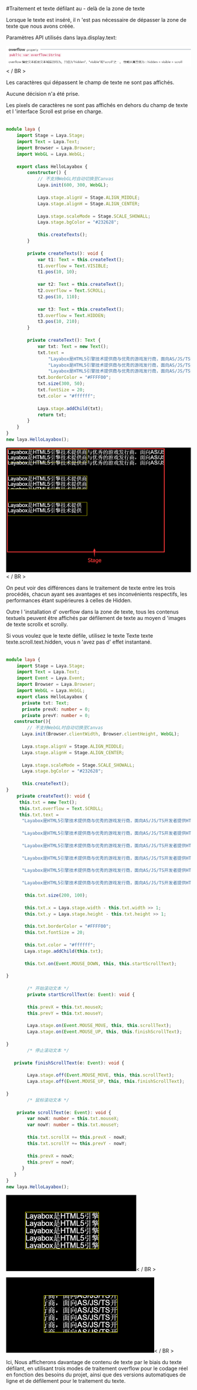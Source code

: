 #Traitement et texte défilant au - delà de la zone de texte

Lorsque le texte est inséré, il n 'est pas nécessaire de dépasser la zone de texte que nous avons créée.

Paramètres API utilisés dans laya.display.text:

![1](img/1.png)< / BR >

Les caractères qui dépassent le champ de texte ne sont pas affichés.

Aucune décision n'a été prise.

Les pixels de caractères ne sont pas affichés en dehors du champ de texte et l 'interface Scroll est prise en charge.


```typescript

module laya {
    import Stage = Laya.Stage;
    import Text = Laya.Text;
    import Browser = Laya.Browser;
    import WebGL = Laya.WebGL;

    export class HelloLayabox {
        constructor() {
            // 不支持WebGL时自动切换至Canvas
            Laya.init(600, 300, WebGL);
 
            Laya.stage.alignV = Stage.ALIGN_MIDDLE;
            Laya.stage.alignH = Stage.ALIGN_CENTER;
 
            Laya.stage.scaleMode = Stage.SCALE_SHOWALL;
            Laya.stage.bgColor = "#232628";

            this.createTexts();
        }

        private createTexts(): void {
            var t1: Text = this.createText();
            t1.overflow = Text.VISIBLE;
            t1.pos(10, 10);
 
            var t2: Text = this.createText();
            t2.overflow = Text.SCROLL;
            t2.pos(10, 110);

            var t3: Text = this.createText();
            t3.overflow = Text.HIDDEN;
            t3.pos(10, 210);
        }

        private createText(): Text {
            var txt: Text = new Text();
            txt.text =
                "Layabox是HTML5引擎技术提供商与优秀的游戏发行商，面向AS/JS/TS开发者提供HTML5开发技术方案！\n" +
                "Layabox是HTML5引擎技术提供商与优秀的游戏发行商，面向AS/JS/TS开发者提供HTML5开发技术方案！\n" +
                "Layabox是HTML5引擎技术提供商与优秀的游戏发行商，面向AS/JS/TS开发者提供HTML5开发技术方案！"; 
            txt.borderColor = "#FFFF00";
            txt.size(300, 50);
            txt.fontSize = 20;
            txt.color = "#ffffff";

            Laya.stage.addChild(txt);
            return txt;
        }
    }
}
new laya.HelloLayabox();
```


![2](img/2.png)< / BR >

On peut voir des différences dans le traitement de texte entre les trois procédés, chacun ayant ses avantages et ses inconvénients respectifs, les performances étant supérieures à celles de Hidden.

Outre l 'installation d' overflow dans la zone de texte, tous les contenus textuels peuvent être affichés par défilement de texte au moyen d 'images de texte scrollx et scrolly.

Si vous voulez que le texte défile, utilisez le texte Texte texte texte.scroll.text.hidden, vous n 'avez pas d' effet instantané.


```typescript

module laya {
    import Stage = Laya.Stage;
    import Text = Laya.Text;
    import Event = Laya.Event;
    import Browser = Laya.Browser;
    import WebGL = Laya.WebGL;
    export class HelloLayabox {
      private txt: Text;
      private prevX: number = 0;
      private prevY: number = 0;
   constructor(){
        // 不支持WebGL时自动切换至Canvas
      Laya.init(Browser.clientWidth, Browser.clientHeight, WebGL); 

      Laya.stage.alignV = Stage.ALIGN_MIDDLE;
      Laya.stage.alignH = Stage.ALIGN_CENTER;

      Laya.stage.scaleMode = Stage.SCALE_SHOWALL;
      Laya.stage.bgColor = "#232628";

      this.createText();
}
    private createText(): void {
     this.txt = new Text();
     this.txt.overflow = Text.SCROLL;
     this.txt.text =
      "Layabox是HTML5引擎技术提供商与优秀的游戏发行商，面向AS/JS/TS开发者提供HTML5开发技术方案！\n" +

      "Layabox是HTML5引擎技术提供商与优秀的游戏发行商，面向AS/JS/TS开发者提供HTML5开发技术方案！\n" +

      "Layabox是HTML5引擎技术提供商与优秀的游戏发行商，面向AS/JS/TS开发者提供HTML5开发技术方案！\n" +

      "Layabox是HTML5引擎技术提供商与优秀的游戏发行商，面向AS/JS/TS开发者提供HTML5开发技术方案！\n" +

      "Layabox是HTML5引擎技术提供商与优秀的游戏发行商，面向AS/JS/TS开发者提供HTML5开发技术方案！\n" +

	  "Layabox是HTML5引擎技术提供商与优秀的游戏发行商，面向AS/JS/TS开发者提供HTML5开发技术方案！";

	   this.txt.size(200, 100);

  	   this.txt.x = Laya.stage.width - this.txt.width >> 1;
       this.txt.y = Laya.stage.height - this.txt.height >> 1;

       this.txt.borderColor = "#FFFF00";
       this.txt.fontSize = 20;

       this.txt.color = "#ffffff";
	   Laya.stage.addChild(this.txt);

 	   this.txt.on(Event.MOUSE_DOWN, this, this.startScrollText);

}

        /* 开始滚动文本 */
        private startScrollText(e: Event): void {

	    this.prevX = this.txt.mouseX;
 	    this.prevY = this.txt.mouseY;

	    Laya.stage.on(Event.MOUSE_MOVE, this, this.scrollText);
	    Laya.stage.on(Event.MOUSE_UP, this, this.finishScrollText);

}
        /* 停止滚动文本 */

   private finishScrollText(e: Event): void {

	    Laya.stage.off(Event.MOUSE_MOVE, this, this.scrollText);
	    Laya.stage.off(Event.MOUSE_UP, this, this.finishScrollText);

}
        /* 鼠标滚动文本 */

    private scrollText(e: Event): void {
   		var nowX: number = this.txt.mouseX;
    	var nowY: number = this.txt.mouseY;

    	this.txt.scrollX += this.prevX - nowX;
    	this.txt.scrollY += this.prevY - nowY;

    	this.prevX = nowX;
    	this.prevY = nowY;
      }
   }
}
new laya.HelloLayabox();
```


![3](img/3.png)< / BR >

![4](img/4.png)< / BR >

Ici, Nous afficherons davantage de contenu de texte par le biais du texte défilant, en utilisant trois modes de traitement overflow pour le codage réel en fonction des besoins du projet, ainsi que des versions automatiques de ligne et de défilement pour le traitement du texte.